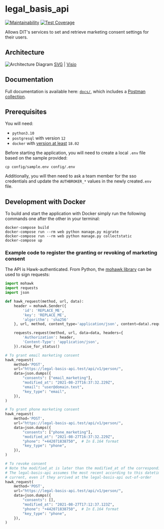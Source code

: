 # legal_basis_api

[![Maintainability](https://api.codeclimate.com/v1/badges/39311945e75aa22cc954/maintainability)](https://codeclimate.com/github/uktrade/legal-basis-api/maintainability) [![Test Coverage](https://api.codeclimate.com/v1/badges/39311945e75aa22cc954/test_coverage)](https://codeclimate.com/github/uktrade/legal-basis-api/test_coverage)

Allows DIT's services to set and retrieve marketing consent settings for their users.

## Architecture

![Architecture Diagram](docs/diagrams/DIT%20Consent%20architecture.png?raw=true)
[SVG](docs/diagrams/DIT%20Consent%20architecture.svg?raw=true) | [Visio](docs/diagrams/DIT%20Consent%20architecture.vsdx?raw=true)

## Documentation

Full documentation is available here: [`docs/`](docs), which includes a [Postman collection](docs/Consent%20Service.postman_collection.json).

## Prerequisites

You will need:

- `python3.10`
- `postgresql` with version `12`
- `docker` with [version at least](https://docs.docker.com/compose/compose-file/#compose-and-docker-compatibility-matrix) `18.02`

Before starting the application, you will need to create a local `.env` file based on the sample provided:

```{.sourceCode .bash}
cp config/sample.env config/.env
```

Additionally, you will then need to ask a team member for the sso credentials and update the `AUTHBROKER_*` values in 
the newly created`.env` file.

## Development with Docker

To build and start the application with Docker simply run the following commands one after the other in your terminal:

``` {.sourceCode .bash}
docker-compose build
docker-compose run --rm web python manage.py migrate
docker-compose run --rm web python manage.py collectstatic
docker-compose up
```

### Example code to register the granting or revoking of marketing consent

The API is Hawk-authenticated. From Python, the [mohawk library](https://mohawk.readthedocs.io/en/latest/) can be used to sign requests:

```python
import mohawk
import requests
import json

def hawk_request(method, url, data):
    header = mohawk.Sender({
        'id': 'REPLACE_ME',
        'key': 'REPLACE_ME',
        'algorithm': 'sha256'
    }, url, method, content_type='application/json', content=data).request_header

    requests.request(method, url, data=data, headers={
        'Authorization': header,
        'Content-Type': 'application/json',
    }).raise_for_status()

# To grant email marketing consent
hawk_request(
    method='POST',
    url="https://legal-basis-api.test/api/v1/person/",
    data=json.dumps({
        "consents": ["email_marketing"],
        "modified_at": "2021-08-27T16:37:32.229Z",
        "email": "user@domain.test",
        "key_type": "email",
    }),
)

# To grant phone marketing consent
hawk_request(
    method='POST',
    url="https://legal-basis-api.test/api/v1/person/",
    data=json.dumps({
        "consents": ["phone_marketing"],
        "modified_at": "2021-08-27T16:37:32.229Z",
        "phone": "+442071838750",  # In E.164 format
        "key_type": "phone",
    }),
)

# To revoke consent
# Note the modified_at is later than the modified_at of the corresponding grant.
# The legal-basis-api assumes the most recent according to this datetime is
# current, even if they arrived at the legal-basis-api out-of-order
hawk_request(
    method='POST',
    url="https://legal-basis-api.test/api/v1/person/",
    data=json.dumps({
        "consents": [],
        "modified_at": "2021-08-27T17:12:37.123Z",
        "phone": "+442071838750",  # In E.164 format
        "key_type": "phone",
    }),
)
```
